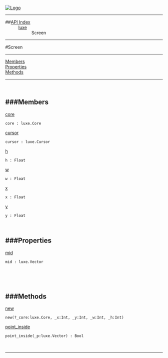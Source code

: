 
[![Logo](../../images/logo.png)](../../index.html)

---


##[API Index](../../api/index.html#luxe)   
&emsp;&emsp;&emsp;[luxe](./)   
&emsp;&emsp;&emsp;&emsp;&emsp;&emsp;Screen

---

#Screen


---


[Members](#Members)   
[Properties](#Properties)   
[Methods](#Methods)   


---

&nbsp;   

<a class="lift" name="Members" ></a>
###Members   
---
<a class="lift" name="core" href="#core">core</a>



`core : luxe.Core`

<span class="small_desc_flat">  </span>   

<a class="lift" name="cursor" href="#cursor">cursor</a>



`cursor : luxe.Cursor`

<span class="small_desc_flat">  </span>   

<a class="lift" name="h" href="#h">h</a>



`h : Float`

<span class="small_desc_flat">  </span>   

<a class="lift" name="w" href="#w">w</a>



`w : Float`

<span class="small_desc_flat">  </span>   

<a class="lift" name="x" href="#x">x</a>



`x : Float`

<span class="small_desc_flat">  </span>   

<a class="lift" name="y" href="#y">y</a>



`y : Float`

<span class="small_desc_flat">  </span>   

&nbsp;   

<a class="lift" name="Properties" ></a>
###Properties   
---
<a class="lift" name="mid" href="#mid">mid</a>



`mid : luxe.Vector`

<span class="small_desc_flat">  </span>   

&nbsp;   

&nbsp;   

<a class="lift" name="Methods" ></a>
###Methods   
---
<a class="lift" name="new" href="#new">new</a>



`new(?_core:luxe.Core, _x:Int, _y:Int, _w:Int, _h:Int) `

<span class="small_desc_flat">  </span>   

<a class="lift" name="point_inside" href="#point_inside">point_inside</a>



`point_inside(_p:luxe.Vector) : Bool`

<span class="small_desc_flat">  </span>   



&nbsp;
&nbsp;
&nbsp;

---  


&nbsp;   
&nbsp;   